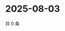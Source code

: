 # 2025-08-03

共 0 条

<!-- BEGIN ZHIHUQUESTIONS -->
<!-- 最后更新时间 Sun Aug 03 2025 18:12:03 GMT+0800 (China Standard Time) -->

<!-- END ZHIHUQUESTIONS -->
